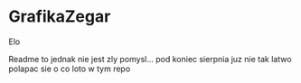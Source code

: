 # GrafikaZegar

Elo

Readme to jednak nie jest zly pomysl... pod koniec sierpnia juz nie tak latwo polapac sie o co loto w tym repo
